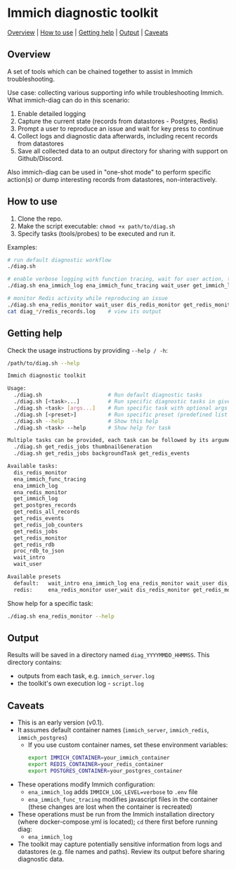 # Immich diagnostic toolkit

[Overview](#overview) | [How to use](#how-to-use) | [Getting help](#getting-help) | [Output](#output) | [Caveats](#caveats)

## Overview

A set of tools which can be chained together to assist in Immich troubleshooting.

Use case: collecting various supporting info while troubleshooting Immich.
What immich-diag can do in this scenario:
1. Enable detailed logging
2. Capture the current state (records from datastores - Postgres, Redis)
3. Prompt a user to reproduce an issue and wait for key press to continue
4. Collect logs and diagnostic data afterwards, including recent records from datastores
5. Save all collected data to an output directory for sharing with support on Github/Discord.

Also immich-diag can be used in "one-shot mode" to perform specific action(s) or dump interesting records from datastores, non-interactively.

## How to use

1. Clone the repo.
2. Make the script executable: `chmod +x path/to/diag.sh`
3. Specify tasks (tools/probes) to be executed and run it.

Examples:

```sh
# run default diagnostic workflow
./diag.sh

# enable verbose logging with function tracing, wait for user action, then collect logs
./diag.sh ena_immich_log ena_immich_func_tracing wait_user get_immich_log

# monitor Redis activity while reproducing an issue
./diag.sh ena_redis_monitor wait_user dis_redis_monitor get_redis_monitor get_redis_all_records
cat diag_*/redis_records.log    # view its output
```

## Getting help

Check the usage instructions by providing `--help / -h`:

```sh
/path/to/diag.sh --help

Immich diagnostic toolkit

Usage:
  ./diag.sh                     # Run default diagnostic tasks
  ./diag.sh [<task>...]         # Run specific diagnostic tasks in given order
  ./diag.sh <task> [args...]    # Run specific task with optional args
  ./diag.sh [<preset>]          # Run specific preset (predefined list of tasks)
  ./diag.sh --help              # Show this help
  ./diag.sh <task> --help       # Show help for task

Multiple tasks can be provided, each task can be followed by its arguments. Examples:
  ./diag.sh get_redis_jobs thumbnailGeneration
  ./diag.sh get_redis_jobs backgroundTask get_redis_events

Available tasks:
  dis_redis_monitor
  ena_immich_func_tracing
  ena_immich_log
  ena_redis_monitor
  get_immich_log
  get_postgres_records
  get_redis_all_records
  get_redis_events
  get_redis_job_counters
  get_redis_jobs
  get_redis_monitor
  get_redis_rdb
  proc_rdb_to_json
  wait_intro
  wait_user

Available presets
  default:   wait_intro ena_immich_log ena_redis_monitor wait_user dis_redis_monitor get_immich_log get_redis_monitor get_redis_events get_redis_jobs
  redis:     ena_redis_monitor user_wait dis_redis_monitor get_redis_monitor get_redis_all_records
```

Show help for a specific task:

```sh
./diag.sh ena_redis_monitor --help
```

## Output

Results will be saved in a directory named `diag_YYYYMMDD_HHMMSS`. This directory contains: 
- outputs from each task, e.g. `immich_server.log`
- the toolkit's own execution log - `script.log`

## Caveats

- This is an early version (v0.1).
- It assumes default container names (`immich_server`, `immich_redis`, `immich_postgres`)
  - If you use custom container names, set these environment variables:
    ```sh
    export IMMICH_CONTAINER=your_immich_container
    export REDIS_CONTAINER=your_redis_container
    export POSTGRES_CONTAINER=your_postgres_container
    ```
- These operations modify Immich configuration:
  - `ena_immich_log` adds `IMMICH_LOG_LEVEL=verbose` to `.env` file
  - `ena_immich_func_tracing` modifies javascript files in the container (these changes are lost when the container is recreated)
- These operations must be run from the Immich installation directory (where docker-compose.yml is located); `cd` there first before running diag:
  - `ena_immich_log`
- The toolkit may capture potentially sensitive information from logs and datastores (e.g. file names and paths). Review its output before sharing diagnostic data.
